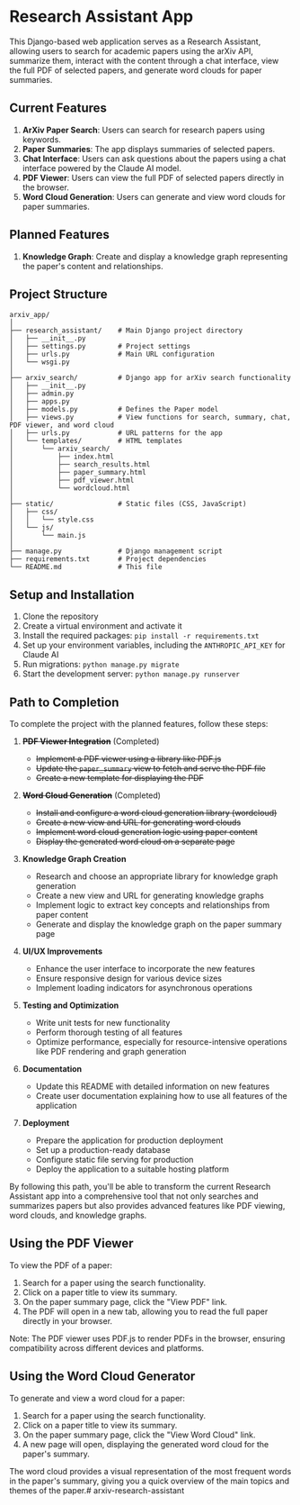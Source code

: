# Research Assistant App

This Django-based web application serves as a Research Assistant, allowing users to search for academic papers using the arXiv API, summarize them, interact with the content through a chat interface, view the full PDF of selected papers, and generate word clouds for paper summaries.

## Current Features

1. **ArXiv Paper Search**: Users can search for research papers using keywords.
2. **Paper Summaries**: The app displays summaries of selected papers.
3. **Chat Interface**: Users can ask questions about the papers using a chat interface powered by the Claude AI model.
4. **PDF Viewer**: Users can view the full PDF of selected papers directly in the browser.
5. **Word Cloud Generation**: Users can generate and view word clouds for paper summaries.

## Planned Features

1. **Knowledge Graph**: Create and display a knowledge graph representing the paper's content and relationships.

## Project Structure

```
arxiv_app/
│
├── research_assistant/    # Main Django project directory
│   ├── __init__.py
│   ├── settings.py        # Project settings
│   ├── urls.py            # Main URL configuration
│   └── wsgi.py
│
├── arxiv_search/          # Django app for arXiv search functionality
│   ├── __init__.py
│   ├── admin.py
│   ├── apps.py
│   ├── models.py          # Defines the Paper model
│   ├── views.py           # View functions for search, summary, chat, PDF viewer, and word cloud
│   ├── urls.py            # URL patterns for the app
│   └── templates/         # HTML templates
│       └── arxiv_search/
│           ├── index.html
│           ├── search_results.html
│           ├── paper_summary.html
│           ├── pdf_viewer.html
│           └── wordcloud.html
│
├── static/                # Static files (CSS, JavaScript)
│   ├── css/
│   │   └── style.css
│   └── js/
│       └── main.js
│
├── manage.py              # Django management script
├── requirements.txt       # Project dependencies
└── README.md              # This file
```

## Setup and Installation

1. Clone the repository
2. Create a virtual environment and activate it
3. Install the required packages: `pip install -r requirements.txt`
4. Set up your environment variables, including the `ANTHROPIC_API_KEY` for Claude AI
5. Run migrations: `python manage.py migrate`
6. Start the development server: `python manage.py runserver`

## Path to Completion

To complete the project with the planned features, follow these steps:

1. ~~**PDF Viewer Integration**~~ (Completed)
   - ~~Implement a PDF viewer using a library like PDF.js~~
   - ~~Update the `paper_summary` view to fetch and serve the PDF file~~
   - ~~Create a new template for displaying the PDF~~

2. ~~**Word Cloud Generation**~~ (Completed)
   - ~~Install and configure a word cloud generation library (wordcloud)~~
   - ~~Create a new view and URL for generating word clouds~~
   - ~~Implement word cloud generation logic using paper content~~
   - ~~Display the generated word cloud on a separate page~~

3. **Knowledge Graph Creation**
   - Research and choose an appropriate library for knowledge graph generation
   - Create a new view and URL for generating knowledge graphs
   - Implement logic to extract key concepts and relationships from paper content
   - Generate and display the knowledge graph on the paper summary page

4. **UI/UX Improvements**
   - Enhance the user interface to incorporate the new features
   - Ensure responsive design for various device sizes
   - Implement loading indicators for asynchronous operations

5. **Testing and Optimization**
   - Write unit tests for new functionality
   - Perform thorough testing of all features
   - Optimize performance, especially for resource-intensive operations like PDF rendering and graph generation

6. **Documentation**
   - Update this README with detailed information on new features
   - Create user documentation explaining how to use all features of the application

7. **Deployment**
   - Prepare the application for production deployment
   - Set up a production-ready database
   - Configure static file serving for production
   - Deploy the application to a suitable hosting platform

By following this path, you'll be able to transform the current Research Assistant app into a comprehensive tool that not only searches and summarizes papers but also provides advanced features like PDF viewing, word clouds, and knowledge graphs.

## Using the PDF Viewer

To view the PDF of a paper:
1. Search for a paper using the search functionality.
2. Click on a paper title to view its summary.
3. On the paper summary page, click the "View PDF" link.
4. The PDF will open in a new tab, allowing you to read the full paper directly in your browser.

Note: The PDF viewer uses PDF.js to render PDFs in the browser, ensuring compatibility across different devices and platforms.

## Using the Word Cloud Generator

To generate and view a word cloud for a paper:
1. Search for a paper using the search functionality.
2. Click on a paper title to view its summary.
3. On the paper summary page, click the "View Word Cloud" link.
4. A new page will open, displaying the generated word cloud for the paper's summary.

The word cloud provides a visual representation of the most frequent words in the paper's summary, giving you a quick overview of the main topics and themes of the paper.# arxiv-research-assistant
